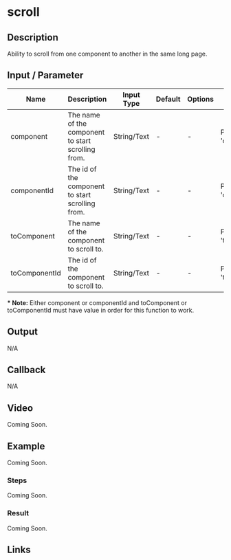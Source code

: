 # scroll

## Description

Ability to scroll from one component to another in the same long page.

## Input / Parameter

| Name | Description | Input Type | Default | Options | Required |
| ------ | ------ | ------ | ------ | ------ | ------ |
| component | The name of the component to start scrolling from. | String/Text | - | - | Partial (Yes if no 'componentId'.) |
| componentId | The id of the component to start scrolling from. | String/Text | - | - | Partial (Yes if no 'component'.) | 
| toComponent | The name of the component to scroll to. | String/Text | - | - | Partial (Yes if no 'toComponentId'.) | 
| toComponentId | The id of the component to scroll to. | String/Text | - | - | Partial (Yes if no 'toComponent'.) |

__\* Note:__ Either component or componentId and toComponent or toComponentId must have value in order for this function to work.

## Output

N/A

## Callback

N/A

## Video

Coming Soon.

<!-- Format: [![Video]({image-path}?raw=true)]({url-link}) -->

## Example

Coming Soon.

<!-- Share a scenario, like a user requirements. -->

### Steps

Coming Soon.

<!-- Show the steps and share some screenshots.

1. .....

Format: ![]({image-path}?raw=true) -->

### Result

Coming Soon.

<!-- Explain the output.

Format: ![]({image-path}?raw=true) -->

## Links